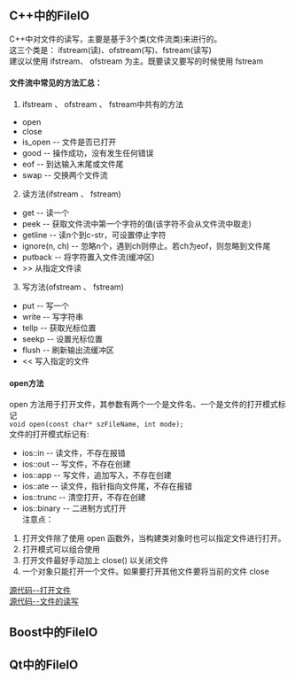 ## C++中的FileIO
C++中对文件的读写，主要是基于3个类(文件流类)来进行的。              
这三个类是： ifstream(读)、ofstream(写)、fstream(读写)             
建议以使用 ifstream、 ofstream 为主。既要读又要写的时候使用 fstream               
#### 文件流中常见的方法汇总：           
1. ifstream 、 ofstream 、 fstream中共有的方法             
-  open                
-  close           
-  is_open  --  文件是否已打开         
-  good    --    操作成功，没有发生任何错误        
-  eof      --     到达输入末尾或文件尾         
-  swap    --    交换两个文件流           
2. 读方法(ifstream 、 fstream)          
-  get    --    读一个             
-  peek  --    获取文件流中第一个字符的值(该字符不会从文件流中取走)           
-  getline   --   读n个到c-str，可设置停止字符         
-  ignore(n, ch)   --    忽略n个，遇到ch则停止。若ch为eof，则忽略到文件尾         
-  putback    --    将字符置入文件流(缓冲区)         
-  \>\>    从指定文件读            
3. 写方法(ofstream 、 fstream)           
-  put    --    写一个            
-  write   --    写字符串           
-  tellp    --    获取光标位置           
-  seekp  --   设置光标位置             
-  flush    --   刷新输出流缓冲区             
-  \<\<  写入指定的文件          

#### open方法             
open 方法用于打开文件，其参数有两个一个是文件名、一个是文件的打开模式标记              
`void open(const char* szFileName, int mode);`              
文件的打开模式标记有:               
-  ios::in               --        读文件，不存在报错             
- ios::out             --        写文件，不存在创建            
- ios::app            --        写文件，追加写入，不存在创建             
- ios::ate             --        读文件，指针指向文件尾，不存在报错             
- ios::trunc          --        清空打开，不存在创建            
- ios::binary        --        二进制方式打开              
注意点：                   
1.  打开文件除了使用 open 函数外，当构建类对象时也可以指定文件进行打开。                 
2. 打开模式可以组合使用                 
3. 打开文件最好手动加上 close() 以关闭文件    
4. 一个对象只能打开一个文件。如果要打开其他文件要将当前的文件 close         
          
[源代码--打开文件](../Source/FileIO/01-%E6%89%93%E5%BC%80%E6%96%87%E4%BB%B6.cpp)            
[源代码--文件的读写](../Source/FileIO/02-%E6%96%87%E4%BB%B6%E8%AF%BB%E5%86%99.cpp)         


## Boost中的FileIO


## Qt中的FileIO
